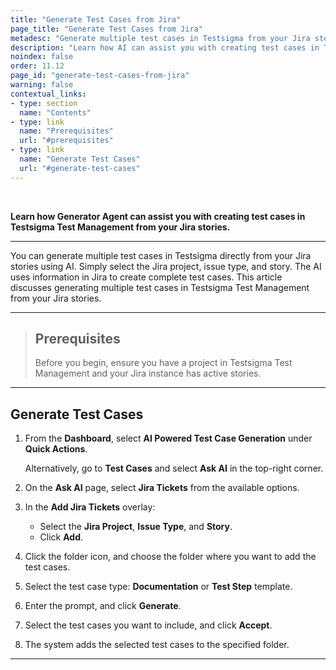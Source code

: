```yaml
---
title: "Generate Test Cases from Jira"
page_title: "Generate Test Cases from Jira"
metadesc: "Generate multiple test cases in Testsigma from your Jira stories using AI. Just pick the project, issue type, and story, AI handles the rest with detailed cases"
description: "Learn how AI can assist you with creating test cases in Testsigma Test Management from your Jira stories."
noindex: false
order: 11.12
page_id: "generate-test-cases-from-jira"
warning: false
contextual_links:
- type: section
  name: "Contents"
- type: link
  name: "Prerequisites"
  url: "#prerequisites"
- type: link
  name: "Generate Test Cases"
  url: "#generate-test-cases"
---
```


<br>

**Learn how Generator Agent can assist you with creating test cases in Testsigma Test Management from your Jira stories.**

---

You can generate multiple test cases in Testsigma directly from your Jira stories using AI. Simply select the Jira project, issue type, and story. The AI uses information in Jira to create complete test cases. This article discusses generating multiple test cases in Testsigma Test Management from your Jira stories. 

---

> ## **Prerequisites**
> 
> Before you begin, ensure you have a project in Testsigma Test Management and your Jira instance has active stories.

---

## **Generate Test Cases**

1. From the **Dashboard**, select **AI Powered Test Case Generation** under **Quick Actions**.

   Alternatively, go to **Test Cases** and select **Ask AI** in the top-right corner.

2. On the **Ask AI** page, select **Jira Tickets** from the available options.

3. In the **Add Jira Tickets** overlay:
      - Select the **Jira Project**, **Issue Type**, and **Story**.
      - Click **Add**.

4. Click the folder icon, and choose the folder where you want to add the test cases.

2. Select the test case type: **Documentation** or **Test Step** template.

3. Enter the prompt, and click **Generate**.

4. Select the test cases you want to include, and click **Accept**.

5. The system adds the selected test cases to the specified folder.

---